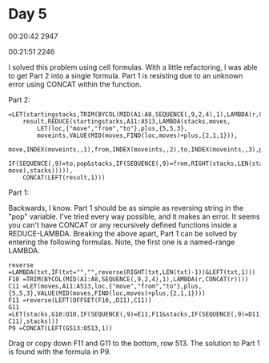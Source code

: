 # Day 5
00:20:42  2947

00:21:51   2246

I solved this problem using cell formulas. With a little refactoring, I was able to get Part 2 into a single formula.
Part 1 is resisting due to an unknown error using CONCAT within the function.

Part 2:

    =LET(startingstacks,TRIM(BYCOL(MID(A1:A8,SEQUENCE(,9,2,4),1),LAMBDA(r,CONCAT(r)))),
        result,REDUCE(startingstacks,A11:A513,LAMBDA(stacks,moves,
            LET(loc,{"move","from","to"},plus,{5,5,3},
            moveints,VALUE(MID(moves,FIND(loc,moves)+plus,{2,1,1})),
            move,INDEX(moveints,,1),from,INDEX(moveints,,2),to,INDEX(moveints,,3),pop,LEFT(INDEX(stacks,,from),move),
            IF(SEQUENCE(,9)=to,pop&stacks,IF(SEQUENCE(,9)=from,RIGHT(stacks,LEN(stacks)-move),stacks))))),
        CONCAT(LEFT(result,1)))

Part 1:

Backwards, I know. Part 1 should be as simple as reversing string in the "pop" variable. I've tried every way possible, and it makes an error. It seems you can't have CONCAT or any recursively defined functions inside a REDUCE-LAMBDA. Breaking the above apart, Part 1 can be solved by entering the following formulas. Note, the first one is a named-range LAMBDA.

    reverse =LAMBDA(txt,IF(txt="","",reverse(RIGHT(txt,LEN(txt)-1))&LEFT(txt,1)))
    F10 =TRIM(BYCOL(MID(A1:A8,SEQUENCE(,9,2,4),1),LAMBDA(r,CONCAT(r))))
    C11 =LET(moves,A11:A513,loc,{"move","from","to"},plus,{5,5,3},VALUE(MID(moves,FIND(loc,moves)+plus,{2,1,1})))
    F11 =reverse(LEFT(OFFSET(F10,,D11),C11))
    G11 =LET(stacks,G10:O10,IF(SEQUENCE(,9)=E11,F11&stacks,IF(SEQUENCE(,9)=D11,RIGHT(stacks,LEN(stacks)-C11),stacks)))
    P9 =CONCAT(LEFT(G513:O513,1))
    
Drag or copy down F11 and G11 to the bottom, row 513. The solution to Part 1 is found with the formula in P9.
